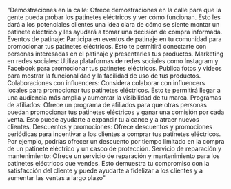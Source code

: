 "Demostraciones en la calle: Ofrece demostraciones en la calle para que la gente pueda probar los
patinetes eléctricos y ver cómo funcionan. Esto les dará a los potenciales clientes una idea 
clara de cómo se siente montar un patinete eléctrico y les ayudará a tomar una decisión de 
compra informada. Eventos de patinaje: Participa en eventos de patinaje en tu comunidad para 
promocionar tus patinetes eléctricos. Esto te permitirá conectarte con personas interesadas en 
el patinaje y presentarles tus productos. Marketing en redes sociales: Utiliza plataformas de 
redes sociales como Instagram y Facebook para promocionar tus patinetes eléctricos. Publica 
fotos y videos para mostrar la funcionalidad y la facilidad de uso de tus productos. 
Colaboraciones con influencers: Considera colaborar con influencers locales para promocionar tus
patinetes eléctricos. Esto te permitirá llegar a una audiencia más amplia y aumentar la
visibilidad de tu marca. Programas de afiliados: Ofrece un programa de afiliados para que 
otras personas puedan promocionar tus patinetes eléctricos y ganar una comisión por cada 
venta. Esto puede ayudarte a expandir tu alcance y a atraer nuevos clientes. Descuentos y 
promociones: Ofrece descuentos y promociones periódicas para incentivar a los clientes a 
comprar tus patinetes eléctricos. Por ejemplo, podrías ofrecer un descuento por tiempo 
limitado en la compra de un patinete eléctrico y un casco de protección. Servicio de 
reparación y mantenimiento: Ofrece un servicio de reparación y mantenimiento para los 
patinetes eléctricos que vendes. Esto demuestra tu compromiso con la satisfacción del cliente
y puede ayudarte a fidelizar a los clientes y a aumentar las ventas a largo plazo"